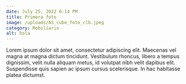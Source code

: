 ```yaml
---
date: July 25, 2022 6:14 PM
title: Primera foto
image: /uploads/AS_cube_foto_clb.jpeg
category: Mobiliario
alt: hola
---
```

Lorem ipsum dolor sit amet, consectetur adipiscing elit. Maecenas vel magna at magna dictum tincidunt. Vestibulum rhoncus, libero a tempus dignissim, velit nulla aliquam metus, id volutpat nibh velit dapibus elit. Suspendisse quis sapien ac ipsum cursus scelerisque. In hac habitasse platea dictumst.